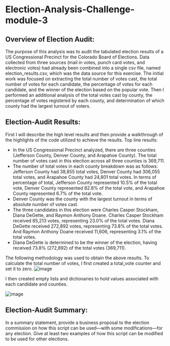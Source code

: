 # Election-Analysis-Challenge-module-3

## Overview of Election Audit: 
The purpose of this analysis was to audit the tabulated election results of a US Congressional Precinct for the Colorado Board of Elections.  Data collected from three sources (mail in votes, punch card votes, and electronic votes) had already been combined into a single csv file, named election_results.csv, which was the data source for this exercise.  The initial work was focused on extracting the total number of votes cast, the total number of votes for each candidate, the percentage of votes for each candidate, and the winner of the election based on the popular vote.  Then I performed an additional analysis of the total votes cast by county, the percentage of votes registered by each county, and determination of which county had the largest turnout of voters.

## Election-Audit Results: 
First I will describe the high level results and then provide a walkthrough of the highlights of the code utilized to achieve the results. 
Top line results:
- In the US Congressional Precinct analyzed, there are three counties (Jefferson County, Denver County, and Arapahoe County).  The total number of votes cast in this election across all three counties is 369,711.
- The number of total votes in each county breakdown was as follows: Jefferson County had 38,855 total votes, Denver County had 306,055 total votes, and Arapahoe County had 24,801 total votes.  In terms of percentage of total, Jefferson County represented 10.5% of the total vote, Denver County represented 82.8% of the total vote, and Arapahoe County represented 6.7% of the total vote.
- Denver County was the county with the largest turnout in terms of absolute number of votes cast.
- The three candidates in this election were Charles Casper Stockham, Diana DeGette, and Raymon Anthony Doane.  Charles Casper Stockham received 85,213 votes, representing 23.0% of the total votes.  Diana DeGette received 272,892 votes, representing 73.8% of the total votes.  And Raymon Anthony Doane received 11,606, representing 3.1% of the total votes.
- Diana DeGette is determined to be the winner of the election, having received 73.8% (272,892) of the total votes (369,711).

The following methodology was used to obtain the above results.  To calculate the total number of votes, I first created a total_vote counter and set it to zero.
![image](https://user-images.githubusercontent.com/90977689/136279087-7b3b9a8a-27e4-46c5-8757-0267dec7b306.png)

I then created empty lists and dictionaries to hold values associated with each candidate and counties.

![image](https://user-images.githubusercontent.com/90977689/136279940-75cc0119-ffda-41d3-9ef0-cab42a185e90.png)



## Election-Audit Summary: 
In a summary statement, provide a business proposal to the election commission on how this script can be used—with some modifications—for any election. Give at least two examples of how this script can be modified to be used for other elections.
